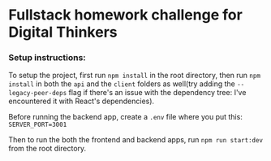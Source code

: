 # Fullstack homework challenge for Digital Thinkers

### Setup instructions:

To setup the project, first run `npm install` in the root directory, then run `npm install` in both the `api` and the `client` folders as well(try adding the `--legacy-peer-deps` flag if there's an issue with the dependency tree: I've encountered it with React's dependencies).

Before running the backend app, create a `.env` file where you put this: `SERVER_PORT=3001`

Then to run the both the frontend and backend apps, run `npm run start:dev` from the root directory.
